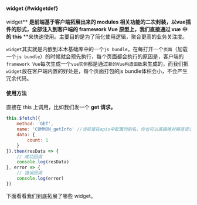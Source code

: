 #### widget {#widgetdef}

widget** **是前端基于客户端拓展出来的 modules 相关功能的二次封装，以vue插件的形式，全部注入到客户端的 framework Vue 原型上，我们直接通过 vue** **中的 this** **来快速使用。主要目的是为了简化使用逻辑，聚合更高的业务关注度。

`widget`其实就是内嵌到本木基础库中的一个`js bundle`，在每打开一个`页面`（加载一个`js bundle`）的时候就会预先执行，每个页面都会执行的原因是，客户端的 `framework Vue`每次生成一个`vue实例`都是通过`新的Vue构造函数`来生成的，而我们把`widget`放在客户端内置的好处是，每个页面打包的js bundle体积会小，不会产生冗余代码。

#### 使用方法

直接在 this 上调用，比如我们发一个 **get 请求。**

```js
this.$fetch({
    method: 'GET',
    name: 'COMMON_getInfo' //当前是在apis中配置的别名，你也可以直接绝对路径请求 url: http://xx.xx.com/xxx/xxx
    data: {
        count: 1
    }
}).then(resData => {
    // 成功回调
    console.log(resData)
}, error => {
    // 错误回调
    console.log(error)
})
```

下面看看我们到底拓展了哪些 widget。

